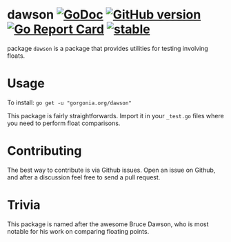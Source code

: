 # dawson [![GoDoc](https://godoc.org/gorgonia.org/dawson?status.svg)](https://godoc.org/gorgonia.org/dawson) [![GitHub version](https://badge.fury.io/gh/gorgonia%2Fdawson.svg)](https://badge.fury.io/gh/gorgonia%2Fdawson) [![Go Report Card](https://goreportcard.com/badge/gorgonia.org/dawson)](https://goreportcard.com/report/gorgonia.org/dawson) [![stable](http://badges.github.io/stability-badges/dist/stable.svg)](http://github.com/badges/stability-badges) #
package `dawson` is a package that provides utilities for testing involving floats.

# Usage #

To install: `go get -u "gorgonia.org/dawson"`

This package is fairly straightforwards. Import it in your `_test.go` files where you need to perform float comparisons.

# Contributing #

The best way to contribute is via Github issues. Open an issue on Github, and after a discussion feel free to send a pull request.

# Trivia #

This package is named after the awesome Bruce Dawson, who is most notable for his work on comparing floating points.